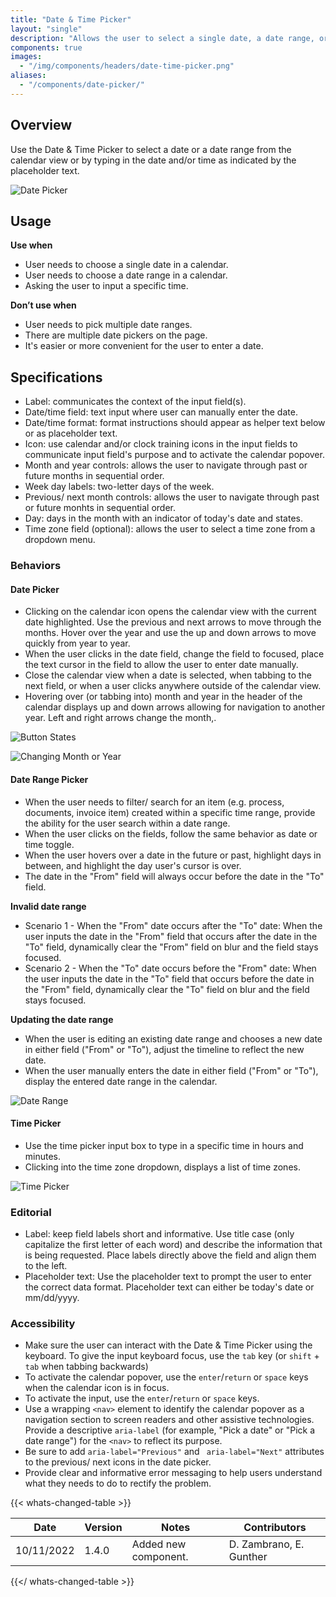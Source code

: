 ```yaml
---
title: "Date & Time Picker"
layout: "single"
description: "Allows the user to select a single date, a date range, or time."
components: true
images:
  - "/img/components/headers/date-time-picker.png"
aliases:
  - "/components/date-picker/"
---
```


## Overview

Use the Date & Time Picker to select a date or a date range from the calendar view or by typing in the date and/or time as indicated by the placeholder text.

![Date Picker](/img/components/single-date-picker.png)
<style>
[data-theme="dark"] img[src="/img/components/single-date-picker.png"] {
 content: url(/img/components/single-date-picker-dark.png);
}
</style>

## Usage

**Use when**

- User needs to choose a single date in a calendar.
- User needs to choose a date range in a calendar.
- Asking the user to input a specific time.

**Don’t use when**

- User needs to pick multiple date ranges.
- There are multiple date pickers on the page.
- It's easier or more convenient for the user to enter a date.

## Specifications

- Label: communicates the context of the input field(s).
- Date/time field: text input where user can manually enter the date.
- Date/time format: format instructions should appear as helper text below or as placeholder text.
- Icon: use calendar and/or clock training icons in the input fields to communicate input field's purpose and to activate the calendar popover.
- Month and year controls: allows the user to navigate through past or future months in sequential order.
- Week day labels: two-letter days of the week.
- Previous/ next month controls: allows the user to navigate through past or future monhts in sequential order.
- Day: days in the month with an indicator of today's date and states.
- Time zone field (optional): allows the user to select a time zone from a dropdown menu.

### Behaviors

#### Date Picker

- Clicking on the calendar icon opens the calendar view with the current date highlighted. Use the previous and next arrows to move through the months. Hover over the year and use the up and down arrows to move quickly from year to year.
- When the user clicks in the date field, change the field to focused, place the text cursor in the field to allow the user to enter date manually.
- Close the calendar view when a date is selected, when tabbing to the next field, or when a user clicks anywhere outside of the calendar view.
- Hovering over (or tabbing into) month and year in the header of the calendar displays up and down arrows allowing for navigation to another year. Left and right arrows change the month,.

![Button States](/img/components/date-picker-button-states.png)

<style>
[data-theme="dark"] img[src="/img/components/date-picker-button-states.png"] {
 content: url(/img/components/date-picker-button-states-dark.png);
}
</style>

![Changing Month or Year](/img/components/date-picker-changing-month-year.png)

<style>
[data-theme="dark"] img[src="/img/components/date-picker-changing-month-year.png"] {
 content: url(/img/components/date-picker-changing-month-year-dark.png);
}
</style>

#### Date Range Picker

- When the user needs to filter/ search for an item (e.g. process, documents, invoice item) created within a specific time range, provide the ability for the user search within a date range.
- When the user clicks on the fields, follow the same behavior as date or time toggle.
- When the user hovers over a date in the future or past, highlight days in between, and highlight the day user's cursor is over.
- The date in the "From" field will always occur before the date in the "To" field.

**Invalid date range**

- Scenario 1 - When the "From" date occurs after the "To" date: When the user inputs the date in the "From" field that occurs after the date in the "To" field, dynamically clear the "From" field on blur and the field stays focused.
- Scenario 2 - When the "To" date occurs before the "From" date: When the user inputs the date in the "To" field that occurs before the date in the "From" field, dynamically clear the "To" field on blur and the field stays focused.

**Updating the date range**

- When the user is editing an existing date range and chooses a new date in either field ("From" or "To"), adjust the timeline to reflect the new date.
- When the user manually enters the date in either field ("From" or "To"), display the entered date range in the calendar.

![Date Range](/img/components/date-range-picker.png)

<style>
[data-theme="dark"] img[src="/img/components/date-range-picker.png"] {
 content: url(/img/components/date-range-picker-dark.png);
}
</style>

#### Time Picker

- Use the time picker input box to type in a specific time in hours and minutes.
- Clicking into the time zone dropdown, displays a list of time zones.

![Time Picker](/img/components/time-picker.png)

<style>
[data-theme="dark"] img[src="/img/components/time-picker.png"] {
 content: url(/img/components/time-picker-dark.png);
}
</style>

### Editorial

- Label: keep field labels short and informative. Use title case (only capitalize the first letter of each word) and describe the information that is being requested. Place labels directly above the field and align them to the left.
- Placeholder text: Use the placeholder text to prompt the user to enter the correct data format. Placeholder text can either be today's date or mm/dd/yyyy.

### Accessibility

- Make sure the user can interact with the Date & Time Picker using the keyboard. To give the input keyboard focus, use the `tab` key (or `shift` + `tab` when tabbing backwards)
- To activate the calendar popover, use the `enter`/`return` or `space` keys when the calendar icon is in focus.
- To activate the input, use the `enter`/`return` or `space` keys.
- Use a wrapping `<nav>` element to identify the calendar popover as a navigation section to screen readers and other assistive technologies. Provide a descriptive `aria-label` (for example, "Pick a date" or "Pick a date range") for the `<nav>` to reflect its purpose.
- Be sure to add `aria-label="Previous"` and ` aria-label="Next"` attributes to the previous/ next icons in the date picker.
- Provide clear and informative error messaging to help users understand what they needs to do to rectify the problem.

{{< whats-changed-table >}}

| Date       | Version | Notes                | Contributors           |
| ---------- | ------- | -------------------- | ---------------------- |
| 10/11/2022 | 1.4.0   | Added new component. | D. Zambrano, E. Gunther |

{{</ whats-changed-table >}}
